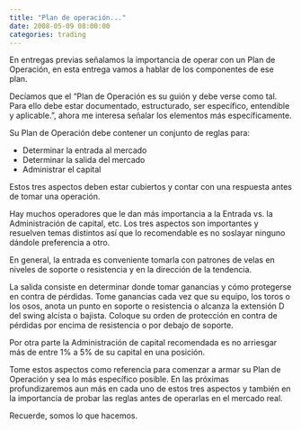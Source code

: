 ```yaml
---
title: "Plan de operación..."
date: 2008-05-09 08:00:00
categories: trading
---
```


En entregas previas señalamos la importancia de operar con un Plan de Operación, en esta entrega vamos a hablar de los componentes de ese plan.

Decíamos que el “Plan de Operación es su guión y debe verse como tal. Para ello debe estar documentado, estructurado, ser específico, entendible y aplicable.”, ahora me interesa señalar los elementos más específicamente.

Su Plan de Operación debe contener un conjunto de reglas para:

- Determinar la entrada al mercado
- Determinar la salida del mercado
- Administrar el capital

Estos tres aspectos deben estar cubiertos y contar con una respuesta antes de tomar una operación.

Hay muchos operadores que le dan más importancia a la Entrada vs. la Administración de capital, etc. Los tres aspectos son importantes y resuelven temas distintos así que lo recomendable es no soslayar ninguno dándole preferencia a otro.

En general, la entrada es conveniente tomarla con patrones de velas en niveles de soporte o resistencia y en la dirección de la tendencia. 

La salida consiste en determinar donde tomar ganancias y cómo protegerse en contra de pérdidas. Tome ganancias cada vez que su equipo, los toros o los osos, anota un punto en soporte o resistencia o alcanza la extensión D del swing alcista o bajista. Coloque su orden de protección en contra de pérdidas por encima de resistencia o por debajo de soporte.

Por otra parte la Administración de capital recomendada es no arriesgar más de entre 1% a 5% de su capital en una posición.

Tome estos aspectos como referencia para comenzar a armar su Plan de Operación y sea lo más específico posible. En las próximas profundizaremos aun más en cada uno de estos tres aspectos y también en la importancia de probar las reglas antes de operarlas en el mercado real.

Recuerde, somos lo que hacemos.